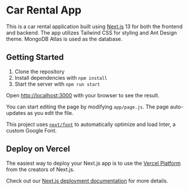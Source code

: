 # Car Rental App

This is a car rental application built using [Next.js](https://nextjs.org/) 13 for both the frontend and backend. The app utilizes Tailwind CSS for styling and Ant Design theme. MongoDB Atlas is used as the database.

## Getting Started

1. Clone the repository
2. Install dependencies with `npm install`
3. Start the server with `npm run start`

Open [http://localhost:3000](http://localhost:3000) with your browser to see the result.

You can start editing the page by modifying `app/page.js`. The page auto-updates as you edit the file.

This project uses [`next/font`](https://nextjs.org/docs/basic-features/font-optimization) to automatically optimize and load Inter, a custom Google Font.

## Deploy on Vercel

The easiest way to deploy your Next.js app is to use the [Vercel Platform](https://vercel.com/new?utm_medium=default-template&filter=next.js&utm_source=create-next-app&utm_campaign=create-next-app-readme) from the creators of Next.js.

Check out our [Next.js deployment documentation](https://nextjs.org/docs/deployment) for more details.
